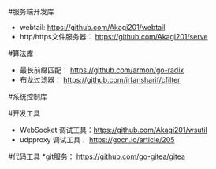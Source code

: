 #服务端开发库
* webtail:		https://github.com/Akagi201/webtail
* http/https文件服务器：	https://github.com/Akagi201/serve

#算法库
* 最长前缀匹配：		https://github.com/armon/go-radix
* 布龙过滤器：		https://github.com/irfansharif/cfilter

#系统控制库

#开发工具
* WebSocket 调试工具：https://github.com/Akagi201/wsutil
* udpproxy 调试工具： https://gocn.io/article/205


#代码工具
*git服务： https://github.com/go-gitea/gitea